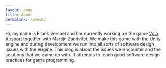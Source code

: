 ```yaml
---
layout: page
title: About
permalink: /about/
---
```


Hi, my name is Frank Versnel and I'm currently working on the game
[Volo Airsport](https://volo-airsport.com) together with Martijn Zandvliet. We make this game with the Unity
engine and during development we run into all sorts of software design issues
with the engine. This blog is about the issues we encounter and the solutions that we came up with. It attempts to teach good software design practices for game programming.
